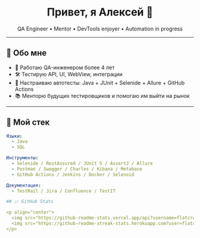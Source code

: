 <h1 align="center">Привет, я Алексей 👋</h1>

<p align="center">
  QA Engineer • Mentor • DevTools enjoyer • Automation in progress
</p>

---

## 🧩 Обо мне

- 🧪 Работаю QA-инженером более 4 лет
- 🛠️ Тестирую API, UI, WebView, интеграции
- 🎯 Настраиваю автотесты: Java + JUnit + Selenide + Allure + GitHub Actions
- 📚 Менторю будущих тестировщиков и помогаю им выйти на рынок

---

## 🧰 Мой стек

```yaml
Языки:
  - Java
  - SQL

Инструменты:
  - Selenide / RestAssured / JUnit 5 / AssertJ / Allure
  - Postman / Swagger / Charles / Kibana / Metabase
  - GitHub Actions / Jenkins / Docker / Selenoid

Документация:
  - TestRail / Jira / Confluence / TestIT

## 📈 GitHub Stats

<p align="center">
  <img src="https://github-readme-stats.vercel.app/api?username=flatcross&show_icons=true&theme=github_dark" />
  <img src="https://github-readme-streak-stats.herokuapp.com?user=flatcross&theme=dark&date_format=M%20j%5B%2C%20Y%5D" />
</p>


